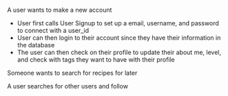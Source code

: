 A user wants to make a new account
- User first calls User Signup to set up a email, username, and password to connect with a user_id
- User can then login to their account since they have their information in the database
- The user can then check on their profile to update their about me, level, and check with tags they want to have with their profile

Someone wants to search for recipes for later 


A user searches for other users and follow


